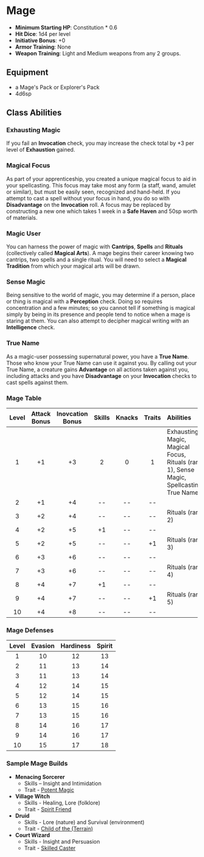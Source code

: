 # Mage

- **Minimum Starting HP**: Constitution * 0.6
- **Hit Dice**: 1d4 per level
- **Initiative Bonus**: +0
- **Armor Training**: None
- **Weapon Training**: Light and Medium weapons from any 2 groups.

## Equipment
- a Mage's Pack or Explorer's Pack
- 4d6sp

## Class Abilities
### Exhausting Magic
If you fail an **Invocation** check, you may increase the check total by +3 per level of **Exhaustion** gained.

### Magical Focus
As part of your apprenticeship, you created a unique magical focus to aid in your spellcasting.  This focus may take most any form (a staff, wand, amulet or similar), but must be easily seen, recognized and hand-held.  If you attempt to cast a spell without your focus in hand, you do so with **Disadvantage** on the **Invocation** roll.  A focus may be replaced by constructing a new one which takes 1 week in a **Safe Haven** and 50sp worth of materials.

### Magic User
You can harness the power of magic with **Cantrips**, **Spells** and **Rituals** (collectively called **Magical Arts**).  A mage begins their career knowing two cantrips, two spells and a single ritual.  You will need to select a **Magical Tradition** from which your magical arts will be drawn.

### Sense Magic
Being sensitive to the world of magic, you may determine if a person, place or thing is magical with a **Perception** check.  Doing so requires concentration and a few minutes; so you cannot tell if something is magical simply by being in its presence and people tend to notice when a mage is staring at them.  You can also attempt to decipher magical writing with an **Intelligence** check.

### True Name
As a magic-user possessing supernatural power, you have a **True Name**.  Those who know your True Name can use it against you.  By calling out your True Name, a creature gains **Advantage** on all actions taken against you, including attacks and you have **Disadvantage** on your **Invocation** checks to cast spells against them.

### Mage Table
| Level | Attack<br/>Bonus | Inovcation<br/>Bonus | Skills | Knacks | Traits | Abilities |
|:---:|:---:|:---:|:---:|:---:|:---:|:---|
|  1 | +1 | +3 |  2 |  0 |  1 | Exhausting Magic, Magical Focus, Rituals (rank 1), Sense Magic, Spellcasting, True Name |
|  2 | +1 | +4 | -- | -- | -- |  |
|  3 | +2 | +4 | -- | -- | -- | Rituals (rank 2) |
|  4 | +2 | +5 | +1 | -- | -- |  |
|  5 | +2 | +5 | -- | -- | +1 | Rituals (rank 3) |
|  6 | +3 | +6 | -- | -- | -- |  |
|  7 | +3 | +6 | -- | -- | -- | Rituals (rank 4) |
|  8 | +4 | +7 | +1 | -- | -- |  |
|  9 | +4 | +7 | -- | -- | +1 | Rituals (rank 5) |
| 10 | +4 | +8 | -- | -- | -- |  |

### Mage Defenses
| Level | Evasion | Hardiness | Spirit |
|:-----:|:-------:|:---------:|:------:|
|   1   |    10   |     12    |   13   |
|   2   |    11   |     13    |   14   |
|   3   |    11   |     13    |   14   |
|   4   |    12   |     14    |   15   |
|   5   |    12   |     14    |   15   |
|   6   |    13   |     15    |   16   |
|   7   |    13   |     15    |   16   |
|   8   |    14   |     16    |   17   |
|   9   |    14   |     16    |   17   |
|  10   |    15   |     17    |   18   |

### Sample Mage Builds
- **Menacing Sorcerer** 
	- Skills – Insight and Intimidation
	- Trait - [Potent Magic](Traits.md#potent-magic)
- **Village Witch**
	- Skills - Healing, Lore (folklore)
	- Trait - [Spirit Friend](Traits.md#spirit-friend)
- **Druid**
	- Skills - Lore (nature) and Survival (environment)
	- Trait - [Child of the (Terrain)](Traits.md#child-of-the-terrain)
- **Court Wizard**
	- Skills - Insight and Persuasion
	- Trait - [Skilled Caster](Traits.md#skilled-caster)

